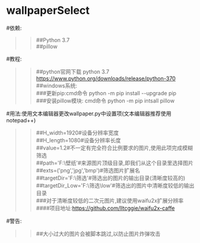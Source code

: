 # wallpaperSelect

#依赖:<br>
>>##Python 3.7<br>
  ##pillow<br>

#教程:<br>
>>##python官网下载 python 3.7  https://www.python.org/downloads/release/python-370<br>
>>##windows系统:<br>
>>###更新pip:cmd命令 python -m pip install --upgrade pip<br>
>>###安装pillow模块: cmd命令 python -m pip intsall pillow<br>

#用法:使用文本编辑器更改wallpaper.py中设置项(文本编辑器推荐使用notepad++)<br>
>>##H_width=1920#设备分辨率宽度<br>
>>##H_length=1080#设备分辨率长度<br>
>>##value=1.2#不一定有完全符合比例要求的图片,使用此项完成模糊筛选<br>
>>##path='F:\壁纸'#来源图片顶级目录,即我们从这个目录里选择图片<br>
>>##exts=('png','jpg','bmp')#筛选图片扩展名<br>
>>##targetDir='F:\筛选'#筛选出的图片的输出目录(清晰度较高的)<br>
>>##targetDir_Low='F:\筛选\low'#筛选出的图片中清晰度较低的输出目录<br>
>>###对于清晰度较低的二次元图片,建议使用waifu2x扩展分辨率####项目地址:https://github.com/lltcggie/waifu2x-caffe<br>

#警告:<br>
>>##大小过大的图片会被脚本跳过,以防止图片炸弹攻击<br>
